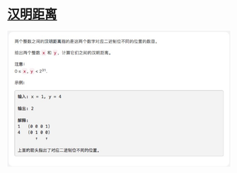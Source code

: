 # [汉明距离](https://leetcode-cn.com/explore/interview/card/top-interview-questions-easy/26/others/65/)

![hammingDistance](./imgs/hammingDistance.png)

